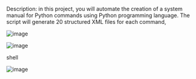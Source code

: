 Description: in this project, you will automate the creation of a system manual 
for Python commands using Python programming language. The script will generate 
20 structured XML files for each command,



![image](https://github.com/jenin144/Generate-Linux-Unix-Command-Manual-in-python-and-shell-scripting/assets/151941064/f8eae5c3-9dbd-4eac-a863-d693304bfc17)



![image](https://github.com/jenin144/Generate-Linux-Unix-Command-Manual-in-python-and-shell-scripting/assets/151941064/79dc090a-c90f-42d5-bcec-5f5a73901c7e)



shell

![image](https://github.com/jenin144/Generate-Linux-Unix-Command-Manual-in-python-and-shell-scripting/assets/151941064/0db61c21-45b6-4456-aa81-4bd7c877453f)
